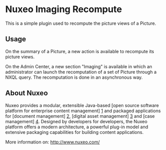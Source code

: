 # Nuxeo Imaging Recompute

This is a simple plugin used to recompute the picture views of a Picture.

## Usage

On the summary of a Picture, a new action is available to recompute its picture views.

On the Admin Center, a new section "Imaging" is available in which an administrator can launch the recomputation of a set of Picture through a NXQL query. The recomputation is done in an asynchronous way.

## About Nuxeo

Nuxeo provides a modular, extensible Java-based [open source software platform for enterprise content management] [1] and packaged applications for [document management] [2], [digital asset management] [3] and [case management] [4]. Designed by developers for developers, the Nuxeo platform offers a modern architecture, a powerful plug-in model and extensive packaging capabilities for building content applications.

[1]: http://www.nuxeo.com/en/products/ep
[2]: http://www.nuxeo.com/en/products/document-management
[3]: http://www.nuxeo.com/en/products/dam
[4]: http://www.nuxeo.com/en/products/case-management

More information on: <http://www.nuxeo.com/>
